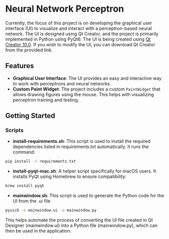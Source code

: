 # Neural Network Perceptron

Currently, the focus of this project is on developing the graphical user interface (UI) to visualize and interact with a perceptron-based neural network. The UI is designed using Qt Creator, and the project is primarily implemented in Python using PyQt6.
The UI is being created using [Qt Creator 10.0](https://download.qt.io/archive/qtcreator/10.0/). If you wish to modify the UI, you can download Qt Creator from the provided link.


## Features
- **Graphical User Interface**: The UI provides an easy and interactive way to work with perceptrons and neural networks.
- **Custom Paint Widget**: The project includes a custom `PaintWidget` that allows drawing figures using the mouse. This helps with visualizing perceptron training and testing.

## Getting Started

### Scripts

- **install-requirements.sh**: This script is used to install the required dependencies listed in requirements.txt automatically. It runs the command:
```sh
pip install -r requirements.txt
```

- **install-pyqt-mac.sh**: A helper script specifically for macOS users. It installs PyQt using Homebrew to ensure compatibility:
```sh
brew install pyqt
```

- **mainwindow.sh**: This script is used to generate the Python code for the UI from the .ui file
```sh
pyuic6 -x mainwindow.ui -o mainwindow.py
```
This helps automate the process of converting the UI file created in Qt Designer (mainwindow.ui) into a Python file (mainwindow.py), which can then be used in the application.